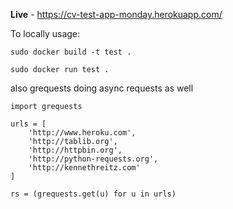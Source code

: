 **Live** - https://cv-test-app-monday.herokuapp.com/



To locally usage:
~~~
sudo docker build -t test .
~~~

~~~
sudo docker run test .
~~~


also grequests doing async requests as well
~~~
import grequests

urls = [
    'http://www.heroku.com',
    'http://tablib.org',
    'http://httpbin.org',
    'http://python-requests.org',
    'http://kennethreitz.com'
]

rs = (grequests.get(u) for u in urls)


~~~
